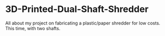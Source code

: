 # 3D-Printed-Dual-Shaft-Shredder
All about my project on fabricating a plastic/paper shredder for low costs. This time, with two shafts.
